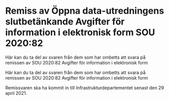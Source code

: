 # Remiss av Öppna data-utredningens slutbetänkande Avgifter för information i elektronisk form SOU 2020:82

Här kan du ta del av svaren från dem som har ombetts att svara på remissen av SOU 2020:82 Avgifter för information i elektronisk form

Här kan du ta del av svaren från dem som har ombetts att svara på remissen av SOU 2020:82 Avgifter för information i elektronisk form

Remissvaren ska ha kommit in till Infrastrukturdepartementet senast den 29 april 2021.

